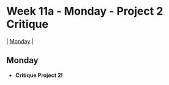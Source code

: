 # Week 11a - Monday - Project 2 Critique

| [Monday](#monday) | 

## Monday

- **Critique Project 2!**
